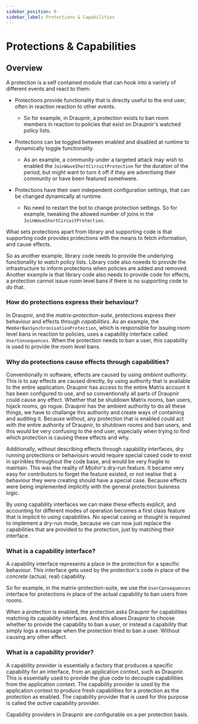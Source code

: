 ```yaml
---
sidebar_position: 0
sidebar_label: Protections & Capabilities
---
```

<!--
SPDX-FileCopyrightText: 2024 Gnuxie <Gnuxie@protonmail.com>

SPDX-License-Identifier: CC-BY-SA-4.0
-->

# Protections & Capabilities

## Overview

A protection is a self contained module that can hook into a variety of
different events and react to them:

* Protections provide functionality that is directly useful to the end
user, often in reaction reaction to other events.
  - So for example, in Draupnir, a protection exists to ban room members
    in reaction to policies that exist on Draupnir's watched policy lists.

* Protections can be toggled between enabled and disabled at runtime
  to dynamically toggle functionality.
  - As an example, a community under a targeted attack may wish to
    enabled the `JoinWaveShortCircuitProtection` for the duration
	of the period, but might want to turn it off if they are
	advertising their community or have been featured somehwere.

* Protections have their own independent configuration settings, that
  can be changed dynamically at runtime.
  - No need to restart the bot to change protection settings.  So for
    example, tweaking the allowed number of joins in the
    `JoinWaveShortCircuitProtection`.

What sets protections apart from library and supporting code is that
supporting code provides protections with the means to fetch information,
and cause effects.

So as another example, library code needs to provide the underlying
functionality to watch policy lists. Library code also noeeds to
provide the infrastructure to inform protections when policies are
added and removed. Another example is that library code also needs to
provide code for effects, a protection cannot issue room level bans if
there is no supporting code to do that.

### How do protections express their behaviour?

In Draupnir, and the _matrix-protection-suite_, protections express
their behaviour and effects through _capabilities_. As an example, the
`MemberBanSynchronisationProtection`, which is responsible for issuing
room level bans in reaction to policies, uses a capability interface
called `UserConsequences`. When the protection needs to ban a user,
this capability is used to provide the room level bans.

### Why do protections cause effects through capabilities?

Conventionally in software, effects are caused by using _ambient
authority_. This is to say effects are caused directly, by using
authority that is available to the entire application. Draupnir has
access to the entire Matrix account it has been configured to use, and
so conventionally all parts of Draupnir could cause any effect.
Whether that be shutdown Matrix rooms, ban users, hijack rooms, go
rogue. Draupnir has the ambient authority to do all these things, we
have to challange this authority and create ways of containing and
auditing it.  Because without, any protection that is enabled could
act with the entire authority of Draupnir, to shutdown rooms and ban
users, and this would be very confusing to the end user, especially
when trying to find which protection is causing these effects and why.

Additionally, without describing effects through capability
interfaces, dry running protections or behaviours would require
special cased code to exist in sprinkles throughout the code base, and
would be very fragile to maintain. This was the reality of _Mjolnir_'s
dry-run feature.  It became very easy for contributors to forget the
feature existed, or not realise that a behaviour they were creating
should have a special case. Because effects were being implemented
implicitly with the general protection buisness logic.

By using capability interfaces we can make these effects explicit, and
accounting for different modes of operation becomes a first class
feature that is implicit to using capabilities. No special casing or
thought is required to implement a dry-run mode, because we can now
just replace the capabilities that are provided to the protection,
just by matching their interface.

### What is a capability interface?

A capability interface represents a place in the protection for a
specific behaviour. This interface gets used by the protection's code
in place of the _concrete_ (actual, real) capability.

So for example, in the matrix-protection-suite, we use the
`UserConsequences` interface for protections in place of the actual
capability to ban users from rooms.

When a protection is enabled, the protection asks Draupnir for
capabilities matching its capability interfaces. And this allows
Draupnir to choose whether to provide the capability to ban a user, or
instead a capability that simply logs a message when the protection
tried to ban a user. Without causing any other effect.

### What is a capability provider?

A capability provider is essentially a factory that produces a
specific capability for an interface, from an application context,
such as Draupnir. This is essentially used to provide the glue code to
decouple capabilities from the application context. The capability
provider is used by the application context to produce fresh
capabilities for a protection as the protection as enabled.  The
capability provider that is used for this purpose is called the
_active_ capability provider.

Capability providers in Draupnir are configurable on a per protection
basis.
